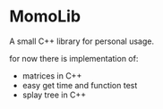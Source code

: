 # MomoLib
A small C++ library for personal usage.

for now there is implementation of:
- matrices in C++
- easy get time and function test
- splay tree in C++
